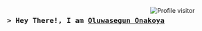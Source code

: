 <img align="right" src="https://komarev.com/ghpvc/?username=thesegunonakoya&label=Visitors&color=grey&style=for-the-badge&base=50" alt="Profile visitor" />

<!-- Intro  -->
<h3 align="center">
        <samp>&gt; Hey There!, I am
                <b><a target="_blank" href="">Oluwasegun Onakoya</a></b>
        </samp>
</h3>